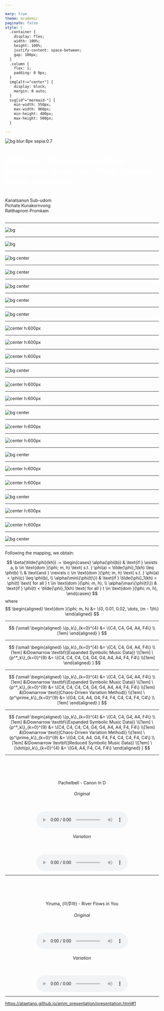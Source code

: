 ```yaml
---

marp: true
theme: academic
paginate: false
style: |
  .container {
    display: flex;
    width: 100%;
    height: 100%;
    justify-content: space-between;
    gap: 100px;
  }
  .column {
    flex: 1;
    padding: 0 0px;
  }
  img[alt~="center"] {
    display: block;
    margin: 0 auto;
  }
  svg[id^="mermaid-"] { 
    min-width: 550px; 
    max-width: 960px; 
    min-height: 400px; 
    max-height: 500px;
  }

---
```

<!-- _class: lead -->

<!-- <img src="img/math_logo.png" width="15%" /> -->
<!-- ![bg left:33% h:300px ](img/math_logo.png) -->

![bg blur:8px sepia:0.7](img/AI-Violin.gif)

<h1 style="color: white;"> A Chaos-Driven Approach to Augmenting and Enriching Symbolic Music Datasets </h1>

<!-- <div class="highlighted-text-shadow" style="text-align: left; background-color: blue;">
through Chaotic Dynamical Systems Exploration
</div>  -->

<br>

<div class="highlighted-text-shadow">
Kanatsanun Sub-udom <br>
Pichate Kunakornvong  <br>
Ratthaprom Promkam
</div> 

<br>

<!-- **21 May 2025** -->

---

<!-- header: Overview -->

![bg](img/problem1.png)

---

![bg](img/problem2.png)

---

<!-- header: Chaos-Driven Variation Method -->

<!-- <center>
<br>
<br>
<br>
<br>
<h1> Chaos-Driven </h1>
<center>

--- -->

![bg center](img/1.jpg)

---

![bg center](img/2.jpg)

---

![bg center](img/3.jpg)

---

![bg center](img/4.jpg)

---

![bg center](img/5.jpg)

---


![center h:600px](img/ov_beta1.png)

---

![center h:600px](img/ov_beta2.png)

---

![center h:600px](img/ov_beta3.png)

---

![bg center](img/6.jpg)

---

![center h:600px](img/ov_beta4.png)

---

![center h:600px](img/ov_beta5.png)

---

![bg center](img/7.jpg)

---

![center h:600px](img/ov_beta6.png)

---

![center h:600px](img/ov_beta7.png)

---

![bg center](img/8.jpg)

---

![center h:600px](img/ov_beta8.png)

---

![center h:600px](img/ov_beta9.png)

---

![bg center](img/9.jpg)

---

![center h:600px](img/ov_beta10.png)

---

![center h:600px](img/ov_beta11.png)

---

![bg center](img/10.jpg)

---

Following the mapping, we obtain:

$$
\beta(\tilde{\phi}(kh)) :=
\begin{cases}
\alpha(\phi(b)) & \text{if } \exists a, b \in \text{dom }(\phi; m, h) \text{ s.t. } \phi(a) < \tilde{\phi}_1(kh) \leq \phi(b) \\
& \text{and } \nexists c \in \text{dom }(\phi; m, h) \text{ s.t. } \phi(a) < \phi(c) \leq \phi(b), \\
\alpha(\min\{\phi(t)\}) & \text{if } \tilde{\phi}_1(kh) < \phi(t) \text{ for all } t \in \text{dom }(\phi; m, h), \\
\alpha(\max\{\phi(t)\}) & \text{if } \phi(t) < \tilde{\phi}_1(kh) \text{ for all } t \in \text{dom }(\phi; m, h),
\end{cases}
$$
where 
$$
\begin{aligned}
\text{dom }(\phi; m, h) &= \{0, 0.01, 0.02, \dots, (m - 1)h\}
\end{aligned}
$$

--- 

<!-- header: Chaos-Driven Variation Method with Rhythm Expansion -->

$$ 
{\small
\begin{aligned}
\{p_k\}_{k=0}^{4} &= \{C4, C4, G4, A4, F4\} \\[1em]
\end{aligned}
}
$$

---

$$ 
{\small
\begin{aligned}
\{p_k\}_{k=0}^{4} &= \{C4, C4, G4, A4, F4\} \\[1em]
&\Downarrow \textbf{(Expanded Symbolic Music Data)} \\[1em]
\{p^*_k\}_{k=0}^{9} &= \{C4, C4, C4, C4, G4, G4, A4, A4, F4, F4\} \\[1em]
\end{aligned}
}
$$

---

$$ 
{\small
\begin{aligned}
\{p_k\}_{k=0}^{4} &= \{C4, C4, G4, A4, F4\} \\[1em]
&\Downarrow \textbf{(Expanded Symbolic Music Data)} \\[1em]
\{p^*_k\}_{k=0}^{9} &= \{C4, C4, C4, C4, G4, G4, A4, A4, F4, F4\} \\[1em]
&\Downarrow \text{(Chaos-Driven Variation Method)} \\[1em]
\{p^\prime_k\}_{k=0}^{9} &= \{G4, C4, A4, G4, F4, F4, C4, C4, F4, C4\} \\[1em]
\end{aligned}
}
$$

---

$$ 
{\small
\begin{aligned}
\{p_k\}_{k=0}^{4} &= \{C4, C4, G4, A4, F4\} \\[1em]
&\Downarrow \textbf{(Expanded Symbolic Music Data)} \\[1em]
\{p^*_k\}_{k=0}^{9} &= \{C4, C4, C4, C4, G4, G4, A4, A4, F4, F4\} \\[1em]
&\Downarrow \text{(Chaos-Driven Variation Method)} \\[1em]
\{p^\prime_k\}_{k=0}^{9} &= \{G4, C4, A4, G4, F4, F4, C4, C4, F4, C4\} \\[1em]
&\Downarrow \textbf{(Reduced Symbolic Music Data)} \\[1em]
\{\dot{p}_k\}_{k=0}^{4} &= \{G4, A4, F4, C4, F4\}
\end{aligned}
}
$$

---

<!-- header: Showcases -->

<br>
<br>
<br>
<br>
<center>
  Pachelbell - Canon In D
</center>
<div class="container">
  <div class="column">
    <center>
    <h6>Original</h6>
    <br>
      <audio controls>
        <source src="mp3/Johann_Pachelbel_Canon_in_D_original.mp3" type="audio/mpeg">
        Your browser does not support the audio element.
      </audio>
    </center>
  </div>
  <div class="column">
    <center>
    <h6>Variation</h6>
    <br>
      <audio controls>
        <source src="mp3/Johann_Pachelbel_Canon_in_D_new.mp3" type="audio/mpeg">
        Your browser does not support the audio element.
      </audio>
    </center>
  </div>
</div>

---


<br>
<br>
<br>
<br>
<center>
  Yiruma, (이루마) - River Flows in You
</center>
<div class="container">
  <div class="column">
    <center>
    <h6>Original</h6>
    <br>
      <audio controls>
        <source src="mp3/River_Flows_In_You_original.mp3" type="audio/mpeg">
        Your browser does not support the audio element.
      </audio>
    </center>
  </div>
  <div class="column">
    <center>
    <h6>Variation</h6>
    <br>
      <audio controls>
        <source src="mp3/River_Flows_In_You_new.mp3" type="audio/mpeg">
        Your browser does not support the audio element.
      </audio>
    </center>
  </div>
</div>

---

https://ataetano.github.io/amm_presentation/presentation.html#1
